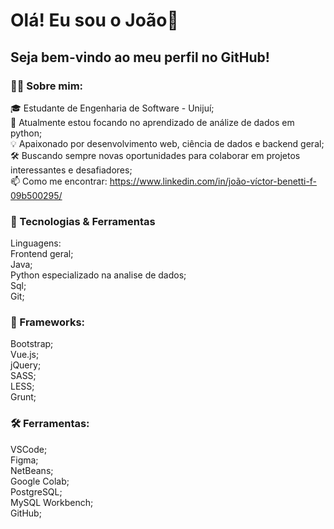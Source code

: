 # Olá! Eu sou o João👋
## Seja bem-vindo ao meu perfil no GitHub!

### 🧑‍💻 Sobre mim:
🎓 Estudante de Engenharia de Software - Unijuí;  
🌱 Atualmente estou focando no aprendizado de análize de dados em python;  
💡 Apaixonado por desenvolvimento web, ciência de dados e backend geral;  
🛠️ Buscando sempre novas oportunidades para colaborar em projetos interessantes e desafiadores;  
📫 Como me encontrar: https://www.linkedin.com/in/joão-víctor-benetti-f-09b500295/

### 🔧 Tecnologias & Ferramentas  
Linguagens:  
Frontend geral;  
Java;  
Python especializado na analise de dados;  
Sql;  
Git;

### 🧩 Frameworks:  
Bootstrap;  
Vue.js;  
jQuery;  
SASS;  
LESS;  
Grunt;

### 🛠️ Ferramentas:  
VSCode;  
Figma;  
NetBeans;  
Google Colab;  
PostgreSQL;  
MySQL Workbench;  
GitHub;
